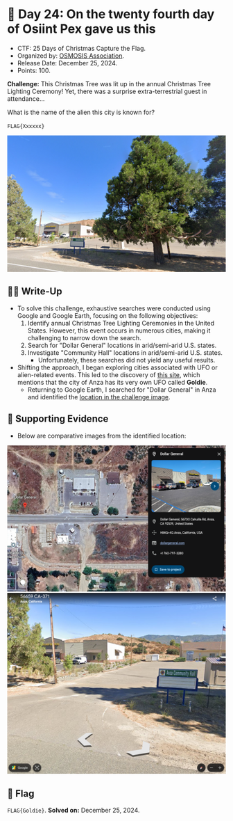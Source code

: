 # 📖 Day 24: On the twenty fourth day of Osiint Pex gave us this

- CTF: 25 Days of Christmas Capture the Flag.
- Organized by: [OSMOSIS Association](https://osmosisinstitute.org/).
- Release Date: December 25, 2024.
- Points: 100.

**Challenge:** This Christmas Tree was lit up in the annual Christmas Tree Lighting Ceremony! Yet, there was a surprise extra-terrestrial guest in attendance...

What is the name of the alien this city is known for?

`FLAG{Xxxxxx}`

<img src="ChristmasTree.png" width="800">

## ✍🏻 Write-Up

- To solve this challenge, exhaustive searches were conducted using Google and Google Earth, focusing on the following objectives:
    1. Identify annual Christmas Tree Lighting Ceremonies in the United States. However, this event occurs in numerous cities, making it challenging to narrow down the search.
    2. Search for "Dollar General" locations in arid/semi-arid U.S. states.
    3. Investigate "Community Hall" locations in arid/semi-arid U.S. states.
        - Unfortunately, these searches did not yield any useful results.
- Shifting the approach, I began exploring cities associated with UFO or alien-related events. This led to the discovery of [this site](https://myvalleynews.com/blog/2022/09/08/goldie-fest-delivers-interstellar-fun/), which mentions that the city of Anza has its very own UFO called **Goldie**.
    - Returning to Google Earth, I searched for "Dollar General" in Anza and identified the [location in the challenge image](https://earth.google.com/web/search/anza+dollar+general/@33.5553582,-116.67256767,1194.81255443a,492.23417369d,57.37434729y,-17.23835233h,32.8050587t,0.00000001r/data=CoIBGlQSTgolMHg4MGRiYTczZjU3YjUyZmIzOjB4OTUxYzEzNDlmZjJmNzk4ZRkmxjL9EsdAQCFEFmniHStdwCoTYW56YSBkb2xsYXIgZ2VuZXJhbBgBIAEiJgokCfNPp77MEklAEe0B_UXlC0lAGRgdFhEHul7AISlEYbPJvl7AQgIIAUICCABKDQj___________8BEAA).

## 🔎 Supporting Evidence

- Below are comparative images from the identified location:

<img src="Fig01.png" width="800">

<img src="Fig02.png" width="800">

## 🏁 Flag

`FLAG{Goldie}`. **Solved on:** December 25, 2024.